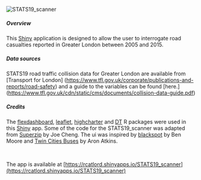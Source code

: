 ![STATS19_scanner](https://github.com/rcatlord/shinyapps/blob/master/GIFs/STATS19_scanner.gif)

##### Overview
This [Shiny](https://cran.r-project.org/web/packages/shiny/index.html) application is designed to allow the user to interrogate road casualties reported in Greater London between 2005 and 2015.

##### Data sources
STATS19 road traffic collision data for Greater London are available from [Transport for London]
(https://www.tfl.gov.uk/corporate/publications-and-reports/road-safety) and a guide to the variables can be found [here.] (https://www.tfl.gov.uk/cdn/static/cms/documents/collision-data-guide.pdf)

##### Credits
The [flexdashboard](https://cran.r-project.org/web/packages/flexdashboard/index.html), [leaflet](https://cran.r-project.org/web/packages/leaflet/index.html"), [highcharter](https://cran.r-project.org/web/packages/highcharter/index.html) and [DT](https://cran.r-project.org/web/packages/DT/index.html) R packages were used in this [Shiny](https://cran.r-project.org/web/packages/shiny/index.html) app. Some of the code for the STATS19_scanner was adapted from
[Superzip](http://shiny.rstudio.com/gallery/superzip-example.html) by Joe Cheng. The ui was inspired by [blackspot](http://blackspot.org.uk) by Ben Moore and [Twin Cities Buses](https://gallery.shinyapps.io/086-bus-dashboard/) by Aron Atkins.

<br>

The app is available at [https://rcatlord.shinyapps.io/STATS19_scanner](https://rcatlord.shinyapps.io/STATS19_scanner)
